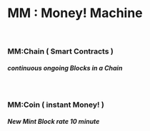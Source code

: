 #   MM : Money! Machine


<br />


###   MM:Chain ( Smart Contracts )
##### continuous ongoing Blocks in a Chain


<br />


###   MM:Coin ( instant Money! ) 
##### New Mint Block rate 10 minute
